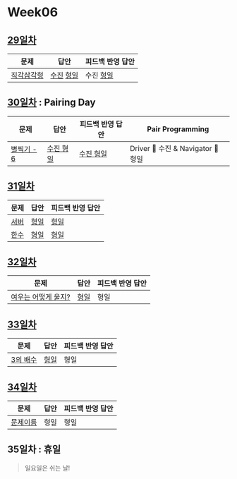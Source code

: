 # Week06

## [29일차](Day29)

| 문제                                               | 답안                                                    | 피드백 반영 답안                    |
| -------------------------------------------------- | ------------------------------------------------------- | ----------------------------------- |
| [직각삼각형](https://www.acmicpc.net/problem/4153) | [수진](Day29/bj4153_ksj.js) [형일](Day29/bj4153_jhi.js) | 수진 [형일](Day29/bj4153_jhi_fb.js) |

## [30일차](Day30) : Pairing Day

| 문제                                               | 답안                                 | 피드백 반영 답안                        | Pair Programming                   |
| -------------------------------------------------- | ------------------------------------ | --------------------------------------- | ---------------------------------- |
| [별찍기 - 6](https://www.acmicpc.net/problem/2443) | [수진 형일](Day30/bj2443_ksj_jhi.js) | [수진 형일](Day30/bj2443_ksj_jhi_fb.js) | Driver 🚗 수진 & Navigator 🧭 형일 |

## [31일차](Day31)

| 문제                                          | 답안                         | 피드백 반영 답안                |
| --------------------------------------------- | ---------------------------- | ------------------------------- |
| [서버](https://www.acmicpc.net/problem/10409) | [형일](Day31/bj10409_jhi.js) | [형일](Day31/bj10409_jhi_fb.js) |
| [한수](https://www.acmicpc.net/problem/1065)  | [형일](Day31/bj1065_jhi.js)  | [형일](Day31/bj1065_jhi_fb.js)  |

## [32일차](Day32)

| 문제                                                        | 답안                        | 피드백 반영 답안 |
| ----------------------------------------------------------- | --------------------------- | ---------------- |
| [여우는 어떻게 울지?](https://www.acmicpc.net/problem/9536) | [형일](Day32/bj9536_jhi.js) | 형일             |

## [33일차](Day33)

| 문제                                             | 답안                        | 피드백 반영 답안 |
| ------------------------------------------------ | --------------------------- | ---------------- |
| [3의 배수](https://www.acmicpc.net/problem/1769) | [형일](Day33/bj1769_jhi.js) | 형일             |

## [34일차](Day34)

| 문제                 | 답안 | 피드백 반영 답안 |
| -------------------- | ---- | ---------------- |
| [문제이름](문제링크) | 형일 | 형일             |

## 35일차 : 휴일

> 일요일은 쉬는 날!
